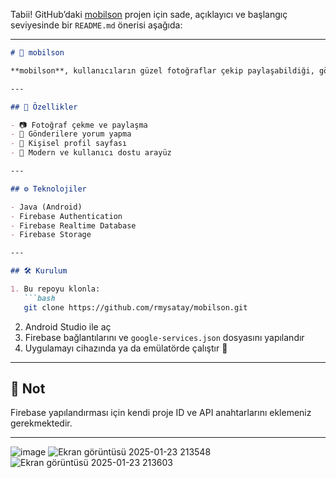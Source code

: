 Tabii! GitHub’daki [mobilson](https://github.com/rmysatay/mobilson) projen için sade, açıklayıcı ve başlangıç seviyesinde bir `README.md` önerisi aşağıda:

---

````markdown
# 📸 mobilson

**mobilson**, kullanıcıların güzel fotoğraflar çekip paylaşabildiği, gönderilere yorum yapabildiği ve tüm içeriklerini profil sayfasında görüntüleyebildiği bir mobil sosyal medya uygulamasıdır.

---

## 🚀 Özellikler

- 📷 Fotoğraf çekme ve paylaşma
- 💬 Gönderilere yorum yapma
- 👤 Kişisel profil sayfası
- 🧭 Modern ve kullanıcı dostu arayüz

---

## ⚙️ Teknolojiler

- Java (Android)
- Firebase Authentication
- Firebase Realtime Database
- Firebase Storage

---

## 🛠 Kurulum

1. Bu repoyu klonla:
   ```bash
   git clone https://github.com/rmysatay/mobilson.git
````

2. Android Studio ile aç
3. Firebase bağlantılarını ve `google-services.json` dosyasını yapılandır
4. Uygulamayı cihazında ya da emülatörde çalıştır 🚀

---

## 📌 Not

Firebase yapılandırması için kendi proje ID ve API anahtarlarını eklemeniz gerekmektedir.

---

![image](https://github.com/user-attachments/assets/f0cc3ff7-0291-4e5b-b74d-c07bae65032e)
![Ekran görüntüsü 2025-01-23 213548](https://github.com/user-attachments/assets/b2db31f4-740e-4d30-a2ad-94c266385364)
![Ekran görüntüsü 2025-01-23 213603](https://github.com/user-attachments/assets/65f15919-974d-4523-97a3-7e1a28bdb0be)
